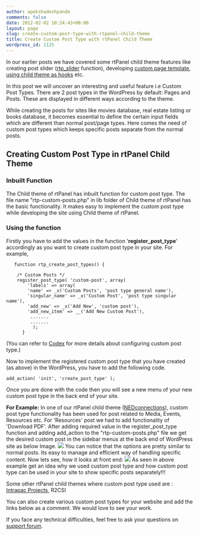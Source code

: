 ```yaml
---
author: apekshadeshpande
comments: false
date: 2012-02-02 10:24:43+00:00
layout: page
slug: create-custom-post-type-with-rtpanel-child-theme
title: Create Custom Post Type with rtPanel Child Theme
wordpress_id: 1125
---
```


In our earlier posts we have covered some rtPanel child theme features like creating post slider ([rtp_slider](https://rtcamp.com/blog/implementing-rtpslider-child-theme/) function), developing [custom page template](https://rtcamp.com/blog/creating-custom-page-templates-rtpanel-child-theme/), [using child theme as hooks](https://rtcamp.com/blog/child-theme-development-rtpanel-part-2/) etc.

In this post we will uncover an interesting and useful feature i.e Custom Post Types. There are 2 post types in the WordPress by default: Pages and Posts. These are displayed in different ways according to the theme.

While creating the posts for sites like movies database, real estate listing or books database, it becomes essential to define the certain input fields which are different than normal post/page types. Here comes the need of custom post types which keeps specific posts separate from the normal posts.


## Creating Custom Post Type in rtPanel Child Theme




### Inbuilt Function


The Child theme of rtPanel has inbuilt function for custom post type. The file name "rtp-custom-posts.php" in lib folder of Child theme of rtPanel has the basic functionality. It makes easy to implement the custom post type while developing the site using Child theme of rtPanel.


### Using the function


Firstly you have to add the values in the function '**register_post_type**' accordingly as you want to create custom post type in your site.
For example,

    
       function rtp_create_post_types() {
    
        /* Custom Posts */
        register_post_type( 'custom-post', array(
            'labels' => array(
            'name' => _x('Custom Posts', 'post type general name'),
            'singular_name' => _x('Custom Post', 'post type singular name'),
            'add_new' => _x('Add New', 'custom post'),
            'add_new_item' => __('Add New Custom Post'),
             .......
             .......
              );
          }


(You can refer to [Codex](http://codex.wordpress.org/Function_Reference/register_post_type) for more details about configuring custom post type.)

Now to implement the registered custom post type that you have created (as above) in the WordPress, you have to add the following code.

    
    add_action( 'init', 'create_post_type' );


Once you are done with the code then you will see a new menu of your new custom post type in the back end of your site.


**For Example:**
In one of our rtPanel child theme ([NEDconnections](http://nedconnections.com)), custom post type functionality has been used for post related to Media, Events, Resources etc. For 'Resources' post we had to add functionality of 'Download PDF'.
After adding required value in the register_post_type function and adding add_action to the "rtp-custom-posts.php" file we get the desired custom post in the sidebar menus at the back end of WordPress site as below Image.
[![](https://rtcamp.com/wp-content/uploads/2012/01/custom-post33-600x377.jpg)](https://rtcamp.com/wp-content/uploads/2012/01/custom-post33.jpg)
You can notice that the options are pretty similar to normal posts. Its easy to manage and efficient way of handling specific content. Now lets see, how it looks at front end:
[![](https://rtcamp.com/wp-content/uploads/2012/01/custom-post-41-600x300.jpg)](https://rtcamp.com/wp-content/uploads/2012/01/custom-post-41.jpg)
As seen in above example get an idea why we used custom post type and how custom post type can be used in your site to show specific posts separately!!!


Some other rtPanel child themes where custom post type used are : [Intrapac Projects](http://www.intrapac.com.au/), R2CSI

You can also create various custom post types for your website and add the links below as a comment. We would love to see your work.

If you face any technical difficulties, feel free to ask your questions on [support forum](https://rtcamp.com/support/forum/rtpanel/forum/developer/).
